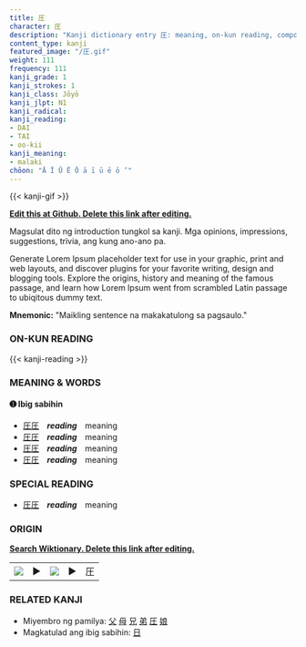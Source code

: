 ```yaml
---
title: 圧
character: 圧
description: "Kanji dictionary entry 圧: meaning, on-kun reading, compounds, origin, related kanji"
content_type: kanji
featured_image: "/圧.gif"
weight: 111
frequency: 111
kanji_grade: 1
kanji_strokes: 1
kanji_class: Jōyō
kanji_jlpt: N1
kanji_radical: 
kanji_reading: 
- DAI
- TAI
- oo-kii
kanji_meaning:
- malaki
chōon: "Ā Ī Ū Ē Ō ā ī ū ē ō ’"
---
```

[//]: # (Don't edit the line below. Kanji animated GIF code is automatically generated.)
{{< kanji-gif >}}

[//]: # (Edit below this line.)

**[Edit this at Github. Delete this link after editing.](https://github.com/tim0g/tim/tree/main/content/kanji/圧/index.md)**

Magsulat dito ng introduction tungkol sa kanji. Mga opinions, impressions, suggestions, trivia, ang kung ano-ano pa.

Generate Lorem Ipsum placeholder text for use in your graphic, print and web layouts, and discover plugins for your favorite writing, design and blogging tools. Explore the origins, history and meaning of the famous passage, and learn how Lorem Ipsum went from scrambled Latin passage to ubiqitous dummy text.
 
**Mnemonic:** "Maikling sentence na makakatulong sa pagsaulo."

### ON-KUN READING

[//]: # (Don't edit the line below. ON-KUN READING code is automatically generated.)
{{< kanji-reading >}}

### MEANING & WORDS

#### ➊ **Ibig sabihin**
  - [圧](../圧)[圧](../圧)　***reading***　meaning
  - [圧](../圧)[圧](../圧)　***reading***　meaning
  - [圧](../圧)[圧](../圧)　***reading***　meaning
  - [圧](../圧)[圧](../圧)　***reading***　meaning

### SPECIAL READING
  - [圧](../圧)[圧](../圧)　***reading***　meaning

### ORIGIN

**[Search Wiktionary. Delete this link after editing.](https://wiktionary.org/wiki/圧)**
<table class="kanji-table"><tr><td>
<img src="60px-圧-bronze.svg.png">
</td><td>▶</td><td>
<img src="60px-圧-oracle.svg.png">
</td><td>▶</td>
<td class="kanji-origin">圧</td>
</tr></table>

### RELATED KANJI
- Miyembro ng pamilya: [父](../父) [母](../母) [兄](../兄) [弟](../弟) [圧](../圧) [娘](../娘)
- Magkatulad ang ibig sabihin: [日](../日)

